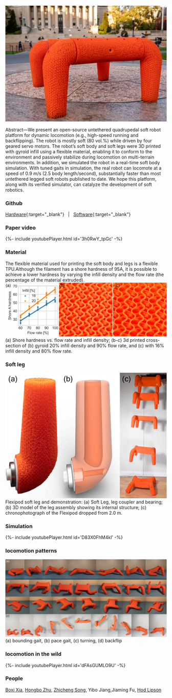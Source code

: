 <!-- ---
title:A Legged Soft Robot Platform for Dynamic Locomotion
--- -->
![flexipod at columbia](./assets/images/flexipod_at_columbia.jpg "flexipod at columbia")	

Abstract—We present an open-source untethered quadrupedal soft robot platform for dynamic locomotion (e.g., high-speed running and backflipping). The robot is mostly soft (80 vol.%) while driven by four geared servo motors. The robot’s soft body and soft legs were 3D printed with gyroid infill using a flexible material, enabling it to conform to the environment and passively stabilize during locomotion on multi-terrain environments. In addition, we simulated the robot in a real-time soft body simulation. With tuned gaits in simulation, the real robot can locomote at a speed of 0.9 m/s (2.5 body length/second), substantially faster than most untethered legged soft robots published to date. We hope this platform, along with its verified simulator, can catalyze the development of soft robotics.


### Github
[Hardware](https://github.com/boxiXia/FlexipodHardware){:target="_blank"}
&nbsp;&nbsp;|&nbsp;&nbsp;
[Software](https://github.com/boxiXia/FlexipodFast){:target="_blank"}


### Paper video
<div>{%- include youtubePlayer.html id='3h0RwY_tpGc' -%}</div>

### Material
The flexible material used for printing the soft body and legs is a flexible TPU.Although the filament has a shore hardness of 95A, it is possible to achieve a lower hardness by varying the infill density and the flow rate (the percentage of the material extruded). 
![material](./assets/images/material_flow_infill_hardness.jpg "material")
(a) Shore hardness vs. flow rate and infill density; (b-c) 3d printed cross-section of (b) gyroid 20% infill density and 90% flow rate, and (c) with 16% infill density and 80% flow rate.

### Soft leg
![soft leg](./assets/images/leg.jpg "soft leg")
Flexipod soft leg and demonstration: (a) Soft Leg, leg coupler and bearing; (b) 3D model of the leg assembly showing its internal structure; (c) chronophotograph of the Flexipod dropped from 2.0 m.

### Simulation
<div>{%- include youtubePlayer.html id='D83X0FhM4kI' -%}</div>

### locomotion patterns
![flexipod locomotion](./assets/images/gait.jpg "flexipod locomotion")	
(a) bounding gait, (b) pace gait, (c) turning, (d) backflip

### locomotion in the wild
<div>{%- include youtubePlayer.html id='dFAsGUMLO9U' -%}</div>

### People
[Boxi Xia](https://github.com/boxiXia), [Hongbo Zhu](https://github.com/DonovanZhu), [Zhicheng Song](https://github.com/ZhichengSong6), Yibo Jiang,Jiaming Fu, [Hod Lipson](https://www.hodlipson.com/)